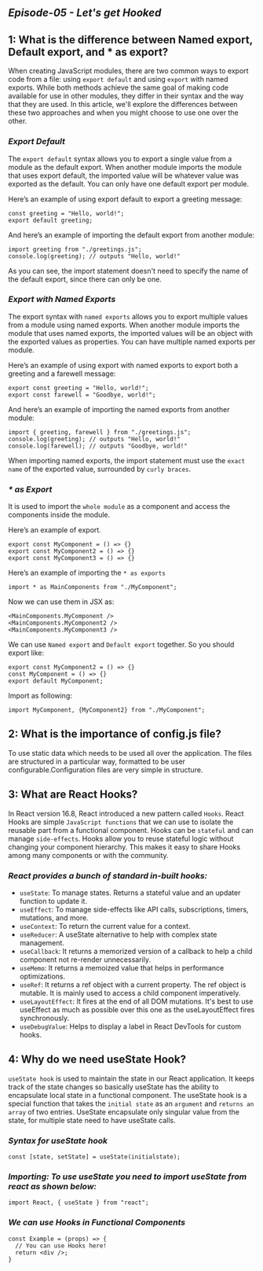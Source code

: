 ## _Episode-05 - Let's get Hooked_

## 1: What is the difference between Named export, Default export, and * as export?
When creating JavaScript modules, there are two common ways to export code from a file: using `export default` and using `export` with named exports. While both methods achieve the same goal of making code available for use in other modules, they differ in their syntax and the way that they are used. In this article, we'll explore the differences between these two approaches and when you might choose to use one over the other.
### _Export Default_
The `export default` syntax allows you to export a single value from a module as the default export. When another module imports the module that uses export default, the imported value will be whatever value was exported as the default. You can only have one default export per module.

Here’s an example of using export default to export a greeting message:
``````
const greeting = "Hello, world!";
export default greeting;
``````
And here’s an example of importing the default export from another module:
``````
import greeting from "./greetings.js";
console.log(greeting); // outputs "Hello, world!"
``````
As you can see, the import statement doesn't need to specify the name of the default export, since there can only be one.

### _Export with Named Exports_
The export syntax with `named exports` allows you to export multiple values from a module using named exports. When another module imports the module that uses named exports, the imported values will be an object with the exported values as properties. You can have multiple named exports per module.

Here’s an example of using export with named exports to export both a greeting and a farewell message:
``````
export const greeting = "Hello, world!";
export const farewell = "Goodbye, world!";
``````
And here’s an example of importing the named exports from another module:
``````
import { greeting, farewell } from "./greetings.js";
console.log(greeting); // outputs "Hello, world!"
console.log(farewell); // outputs "Goodbye, world!"
``````
When importing named exports, the import statement must use the `exact name` of the exported value, surrounded by `curly braces`.

###  _* as Export_
It is used to import the `whole module` as a component and access the components inside the module.

Here’s an example of export.
``````
export const MyComponent = () => {}
export const MyComponent2 = () => {}
export const MyComponent3 = () => {}
``````
Here’s an example of importing the `* as exports`
``````
import * as MainComponents from "./MyComponent";
``````
Now we can use them in JSX as:
``````
<MainComponents.MyComponent />
<MainComponents.MyComponent2 />
<MainComponents.MyComponent3 />
``````
We can use `Named export` and `Default export` together. So you should export like:
````````
export const MyComponent2 = () => {}
const MyComponent = () => {}
export default MyComponent;
````````

Import as following:
``````
import MyComponent, {MyComponent2} from "./MyComponent";
``````
## 2: What is the importance of config.js file?
To use static data which needs to be used all over the application. The files are structured in a particular way, formatted to be user configurable.Configuration files are very simple in structure.

## 3: What are React Hooks?
In React version 16.8, React introduced a new pattern called `Hooks`. React Hooks are simple `JavaScript functions` that we can use to isolate the reusable part from a functional component. Hooks can be `stateful` and can manage `side-effects`. Hooks allow you to reuse stateful logic without changing your component hierarchy. This makes it easy to share Hooks among many components or with the community.
### _React provides a bunch of standard in-built hooks:_
- `useState`: To manage states. Returns a stateful value and an updater function to update it.
- `useEffect`: To manage side-effects like API calls, subscriptions, timers, mutations, and more.
- `useContext`: To return the current value for a context.
- `useReducer`: A useState alternative to help with complex state management.
- `useCallback`: It returns a memorized version of a callback to help a child component not re-render unnecessarily.
- `useMemo`: It returns a memoized value that helps in performance optimizations.
- `useRef`: It returns a ref object with a current property. The ref object is mutable. It is mainly used to access a child component imperatively.
- `useLayoutEffect`: It fires at the end of all DOM mutations. It's best to use useEffect as much as possible over this one as the useLayoutEffect fires synchronously.
- `useDebugValue`: Helps to display a label in React DevTools for custom hooks.

## 4: Why do we need useState Hook?
`useState hook` is used to maintain the state in our React application. It keeps track of the state changes so basically useState has the ability to encapsulate local state in a functional component. The useState hook is a special function that takes the `initial state` as an `argument` and `returns an array` of two entries. UseState encapsulate only singular value from the state, for multiple state need to have useState calls.
### _Syntax for useState hook_
``````
const [state, setState] = useState(initialstate);
``````

### _Importing: To use useState you need to import useState from react as shown below:_
``````
import React, { useState } from "react";
``````
### _We can use Hooks in Functional Components_
``````
const Example = (props) => {
  // You can use Hooks here!
  return <div />;
}
``````